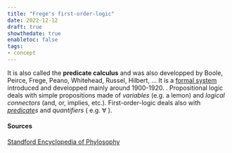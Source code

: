 ```yaml
---
title: "Frege's first-order-logic"
date: 2022-12-12
draft: true
showthedate: true
enabletoc: false
tags:
- concept
---
```


It is also called the **predicate calculus** and was also developped by Boole, Peirce, Frege, Peano, Whitehead, Russel, Hilbert, ...
It is a [formal system](definition/formal%20system.md) introduced and developped mainly around 1900-1920. . 
Propositional logic deals with simple propositions made of *variables* (e.g. a lemon) and *logical connectors* (and, or, implies, etc.). 
First-order-logic deals also with *[predicate](definition/predicate.md)s* and *quantifiers* ( e.g. $\forall$ ).  

#### Sources 

[Standford Encyclopedia of Phylosophy](https://plato.stanford.edu/entries/logic-firstorder-emergence/)

